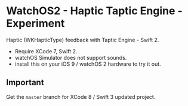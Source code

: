# WatchOS2 - Haptic Taptic Engine - Experiment
Haptic (WKHapticType) feedback with Taptic Engine - Swift 2.

- Require XCode 7, Swift 2.
- watchOS Simulator does not support sounds.
- install this on your iOS 9 / watchOS 2 hardware to try it out.

## Important

Get the `master` branch for XCode 8 / Swift 3 updated project.

